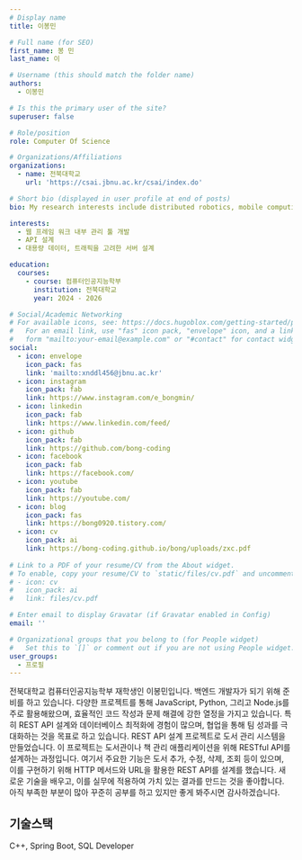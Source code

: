 ```yaml
---
# Display name
title: 이봉민

# Full name (for SEO)
first_name: 봉 민
last_name: 이

# Username (this should match the folder name)
authors:
  - 이봉민

# Is this the primary user of the site?
superuser: false

# Role/position
role: Computer Of Science 

# Organizations/Affiliations
organizations:
  - name: 전북대학교
    url: 'https://csai.jbnu.ac.kr/csai/index.do'

# Short bio (displayed in user profile at end of posts)
bio: My research interests include distributed robotics, mobile computing and programmable matter.

interests:
  - 웹 프레임 워크 내부 관리 툴 개발
  - API 설계
  - 대용량 데이터, 트래픽을 고려한 서버 설계 

education:
  courses:
    - course: 컴퓨터인공지능학부
      institution: 전북대학교
      year: 2024 - 2026

# Social/Academic Networking
# For available icons, see: https://docs.hugoblox.com/getting-started/page-builder/#icons
#   For an email link, use "fas" icon pack, "envelope" icon, and a link in the
#   form "mailto:your-email@example.com" or "#contact" for contact widget.
social:
  - icon: envelope
    icon_pack: fas
    link: 'mailto:xnddl456@jbnu.ac.kr'
  - icon: instagram
    icon_pack: fab
    link: https://www.instagram.com/e_bongmin/
  - icon: linkedin
    icon_pack: fab
    link: https://www.linkedin.com/feed/
  - icon: github
    icon_pack: fab
    link: https://github.com/bong-coding
  - icon: facebook
    icon_pack: fab
    link: https://facebook.com/
  - icon: youtube
    icon_pack: fab
    link: https://youtube.com/
  - icon: blog
    icon_pack: fas
    link: https://bong0920.tistory.com/
  - icon: cv
    icon_pack: ai
    link: https://bong-coding.github.io/bong/uploads/zxc.pdf
    
# Link to a PDF of your resume/CV from the About widget.
# To enable, copy your resume/CV to `static/files/cv.pdf` and uncomment the lines below.
# - icon: cv
#   icon_pack: ai
#   link: files/cv.pdf

# Enter email to display Gravatar (if Gravatar enabled in Config)
email: ''

# Organizational groups that you belong to (for People widget)
#   Set this to `[]` or comment out if you are not using People widget.
user_groups:
  - 프로필
---
```


전북대학교 컴퓨터인공지능학부 재학생인 이봉민입니다. 백엔드 개발자가 되기 위해 준비를 하고 있습니다.
다양한 프로젝트를 통해 JavaScript, Python, 그리고 Node.js를 주로 활용해왔으며, 효율적인 코드 작성과 문제 해결에 강한 열정을 가지고 있습니다. 특히 REST API 설계와 데이터베이스 최적화에 경험이 많으며, 협업을 통해 팀 성과를 극대화하는 것을 목표로 하고 있습니다.
REST API 설계 프로젝트로 도서 관리 시스템을 만들었습니다. 이 프로젝트는 도서관이나 책 관리 애플리케이션을 위해 RESTful API를 설계하는 과정입니다. 여기서 주요한 기능은 도서 추가, 수정, 삭제, 조회 등이 있으며, 이를 구현하기 위해 HTTP 메서드와 URL을 활용한 REST API를 설계를 했습니다.
 새로운 기술을 배우고, 이를 실무에 적용하여 가치 있는 결과를 만드는 것을 좋아합니다. 아직 부족한 부분이 많아 꾸준히 공부를 하고 있지만 좋게 봐주시면 감사하겠습니다.

 <h2>기술스택</h2>
<div style="text-align: justify;">
  <p>C++, Spring Boot, SQL Developer</p>
</div>


